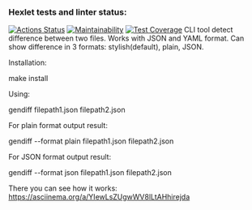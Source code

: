 ### Hexlet tests and linter status:
[![Actions Status](https://github.com/AlexBoynich/frontend-project-46/workflows/hexlet-check/badge.svg)](https://github.com/AlexBoynich/frontend-project-46/actions)
[![Maintainability](https://api.codeclimate.com/v1/badges/5dc3982e2959833f9693/maintainability)](https://codeclimate.com/github/AlexBoynich/frontend-project-46/maintainability)
[![Test Coverage](https://api.codeclimate.com/v1/badges/5dc3982e2959833f9693/test_coverage)](https://codeclimate.com/github/AlexBoynich/frontend-project-46/test_coverage)
CLI tool detect difference between two files. Works with JSON and YAML format. Can show difference in 3 formats: stylish(default), plain, JSON.

Installation:

make install

Using:

gendiff filepath1.json filepath2.json

For plain format output result:

gendiff --format plain filepath1.json filepath2.json

For JSON format output result:

gendiff --format json filepath1.json filepath2.json

There you can see how it works:
https://asciinema.org/a/YIewLsZUgwWV8lLtAHhirejda